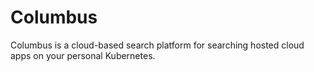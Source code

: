 # Columbus

Columbus is a cloud-based search platform for searching hosted cloud apps on your personal Kubernetes.

